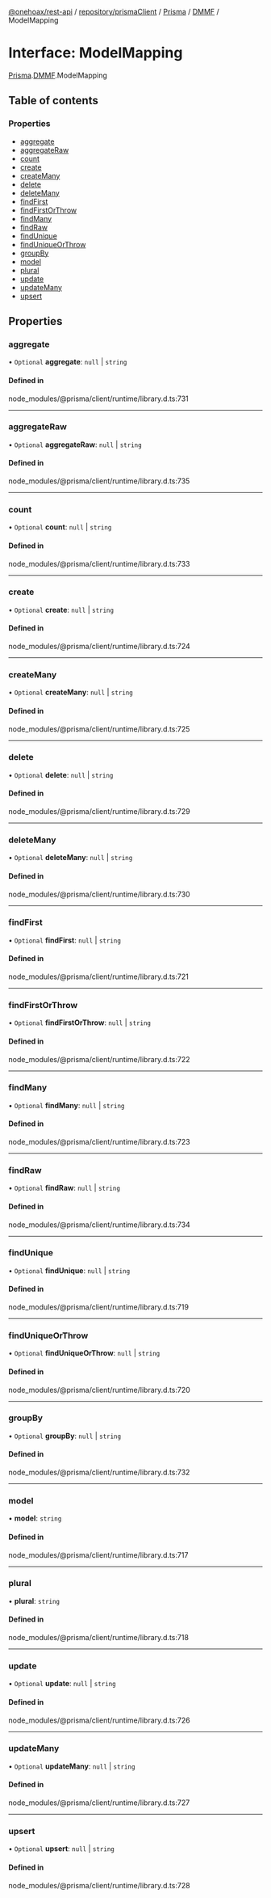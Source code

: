 [@onehoax/rest-api](../README.md) / [repository/prismaClient](../modules/repository_prismaClient.md) / [Prisma](../modules/repository_prismaClient.Prisma.md) / [DMMF](../modules/repository_prismaClient.Prisma.DMMF.md) / ModelMapping

# Interface: ModelMapping

[Prisma](../modules/repository_prismaClient.Prisma.md).[DMMF](../modules/repository_prismaClient.Prisma.DMMF.md).ModelMapping

## Table of contents

### Properties

- [aggregate](repository_prismaClient.Prisma.DMMF.ModelMapping.md#aggregate)
- [aggregateRaw](repository_prismaClient.Prisma.DMMF.ModelMapping.md#aggregateraw)
- [count](repository_prismaClient.Prisma.DMMF.ModelMapping.md#count)
- [create](repository_prismaClient.Prisma.DMMF.ModelMapping.md#create)
- [createMany](repository_prismaClient.Prisma.DMMF.ModelMapping.md#createmany)
- [delete](repository_prismaClient.Prisma.DMMF.ModelMapping.md#delete)
- [deleteMany](repository_prismaClient.Prisma.DMMF.ModelMapping.md#deletemany)
- [findFirst](repository_prismaClient.Prisma.DMMF.ModelMapping.md#findfirst)
- [findFirstOrThrow](repository_prismaClient.Prisma.DMMF.ModelMapping.md#findfirstorthrow)
- [findMany](repository_prismaClient.Prisma.DMMF.ModelMapping.md#findmany)
- [findRaw](repository_prismaClient.Prisma.DMMF.ModelMapping.md#findraw)
- [findUnique](repository_prismaClient.Prisma.DMMF.ModelMapping.md#findunique)
- [findUniqueOrThrow](repository_prismaClient.Prisma.DMMF.ModelMapping.md#finduniqueorthrow)
- [groupBy](repository_prismaClient.Prisma.DMMF.ModelMapping.md#groupby)
- [model](repository_prismaClient.Prisma.DMMF.ModelMapping.md#model)
- [plural](repository_prismaClient.Prisma.DMMF.ModelMapping.md#plural)
- [update](repository_prismaClient.Prisma.DMMF.ModelMapping.md#update)
- [updateMany](repository_prismaClient.Prisma.DMMF.ModelMapping.md#updatemany)
- [upsert](repository_prismaClient.Prisma.DMMF.ModelMapping.md#upsert)

## Properties

### aggregate

• `Optional` **aggregate**: ``null`` \| `string`

#### Defined in

node_modules/@prisma/client/runtime/library.d.ts:731

___

### aggregateRaw

• `Optional` **aggregateRaw**: ``null`` \| `string`

#### Defined in

node_modules/@prisma/client/runtime/library.d.ts:735

___

### count

• `Optional` **count**: ``null`` \| `string`

#### Defined in

node_modules/@prisma/client/runtime/library.d.ts:733

___

### create

• `Optional` **create**: ``null`` \| `string`

#### Defined in

node_modules/@prisma/client/runtime/library.d.ts:724

___

### createMany

• `Optional` **createMany**: ``null`` \| `string`

#### Defined in

node_modules/@prisma/client/runtime/library.d.ts:725

___

### delete

• `Optional` **delete**: ``null`` \| `string`

#### Defined in

node_modules/@prisma/client/runtime/library.d.ts:729

___

### deleteMany

• `Optional` **deleteMany**: ``null`` \| `string`

#### Defined in

node_modules/@prisma/client/runtime/library.d.ts:730

___

### findFirst

• `Optional` **findFirst**: ``null`` \| `string`

#### Defined in

node_modules/@prisma/client/runtime/library.d.ts:721

___

### findFirstOrThrow

• `Optional` **findFirstOrThrow**: ``null`` \| `string`

#### Defined in

node_modules/@prisma/client/runtime/library.d.ts:722

___

### findMany

• `Optional` **findMany**: ``null`` \| `string`

#### Defined in

node_modules/@prisma/client/runtime/library.d.ts:723

___

### findRaw

• `Optional` **findRaw**: ``null`` \| `string`

#### Defined in

node_modules/@prisma/client/runtime/library.d.ts:734

___

### findUnique

• `Optional` **findUnique**: ``null`` \| `string`

#### Defined in

node_modules/@prisma/client/runtime/library.d.ts:719

___

### findUniqueOrThrow

• `Optional` **findUniqueOrThrow**: ``null`` \| `string`

#### Defined in

node_modules/@prisma/client/runtime/library.d.ts:720

___

### groupBy

• `Optional` **groupBy**: ``null`` \| `string`

#### Defined in

node_modules/@prisma/client/runtime/library.d.ts:732

___

### model

• **model**: `string`

#### Defined in

node_modules/@prisma/client/runtime/library.d.ts:717

___

### plural

• **plural**: `string`

#### Defined in

node_modules/@prisma/client/runtime/library.d.ts:718

___

### update

• `Optional` **update**: ``null`` \| `string`

#### Defined in

node_modules/@prisma/client/runtime/library.d.ts:726

___

### updateMany

• `Optional` **updateMany**: ``null`` \| `string`

#### Defined in

node_modules/@prisma/client/runtime/library.d.ts:727

___

### upsert

• `Optional` **upsert**: ``null`` \| `string`

#### Defined in

node_modules/@prisma/client/runtime/library.d.ts:728
